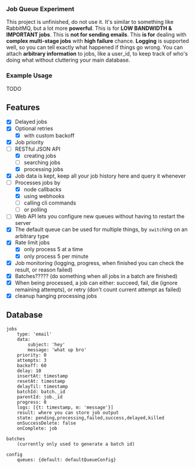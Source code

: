 ### Job Queue Experiment
This project is unfinished, do not use it.
It's similar to something like RabbitMQ, but a lot more **powerful**.
This is for **LOW BANDWIDTH & IMPORTANT jobs**.
This is **not for sending emails**.
This **is for** dealing with **complex multi-stage jobs** with **high failure** chance.
**Logging** is supported well, so you can tell exactly what happened if things go wrong.
You can attach **arbitrary information** to jobs, like a user_id, to keep track of who's doing what without cluttering your main database.

### Example Usage
TODO

## Features
* [x] Delayed jobs
* [x] Optional retries
	* [x] with custom backoff
* [x] Job priority
* [ ] RESTful JSON API
	* [x] creating jobs
	* [ ] searching jobs
	* [x] processing jobs
* [x] Job data is kept, keep all your job history here and query it whenever
* [ ] Processes jobs by
	* [x] node callbacks
	* [x] using webhooks
	* [ ] calling cli commands
	* [ ] or polling
* [ ] Web API lets you configure new queues without having to restart the server
* [x] The default queue can be used for multiple things, by `switch`ing on an arbitrary type
* [x] Rate limit jobs
	* [x] only process 5 at a time
	* [x] only process 5 per minute
* [x] Job monitoring (logging, progress, when finished you can check the result, or reason failed)
* [x] Batches????? (do something when all jobs in a batch are finished)
* [x] When being processed, a job can either: succeed, fail, die (ignore remaining attempts), or retry (don't count current attempt as failed)
* [x] cleanup hanging processing jobs

## Database
	jobs
		type: 'email'
		data:
			subject: 'hey'
			message: 'what up bro'
		priority: 0
		attempts: 3
		backoff: 60
		delay: 10
		insertAt: timestamp
		resetAt: timestamp
		delayTil: timestamp
		batchId: batch._id
		parentId: job._id
		progress: 0
		logs: [{t: timestamp, m: 'message'}]
		result: where you can store job output
		state: pending,processing,failed,success,delayed,killed
		onSuccessDelete: false
		onComplete: job

	batches
		(currently only used to generate a batch id)

	config
		queues: {default: defaultQueueConfig}
